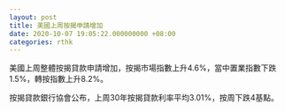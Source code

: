 ```yaml
---
layout: post
title: 美國上周按揭申請增加
date: 2020-10-07 19:05:22.000000000 +08:00
categories: rthk
---
```


美國上周整體按揭貸款申請增加，按揭市場指數上升4.6%，當中置業指數下跌1.5%，轉按指數上升8.2%。

按揭貸款銀行協會公布，上周30年按揭貸款利率平均3.01%，按周下跌4基點。
